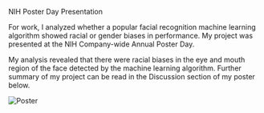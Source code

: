 NIH Poster Day Presentation

For work, I analyzed whether a popular facial recognition machine learning algorithm showed racial or gender biases in performance. My project was presented at the NIH Company-wide Annual Poster Day.

My analysis revealed that there were racial biases in the eye and mouth region of the face detected by the machine learning algorithm. Further summary of my project can be read in the Discussion section of my poster below.

![Poster](Poster_day.png)

